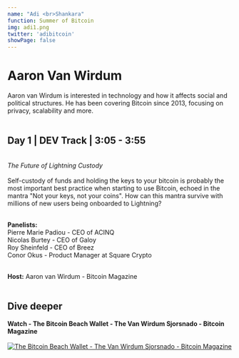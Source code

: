 ```yaml
---
name: "Adi <br>Shankara"
function: Summer of Bitcoin
img: adi1.png
twitter: 'adibitcoin'
showPage: false
---
```


# Aaron Van Wirdum
 
Aaron van Wirdum is interested in technology and how it affects social and political structures. He has been covering Bitcoin since 2013, focusing on privacy, scalability and more.
<br><br>

## Day 1 | DEV Track | 3:05 - 3:55
<br>
<i>The Future of Lightning Custody</i><br><br>
Self-custody of funds and holding the keys to your bitcoin is probably the most important best practice when starting to use Bitcoin, echoed in the mantra "Not your keys, not your coins". How can this mantra survive with millions of new users being onboarded to Lightning?<br><br>

<b>Panelists:</b><br>
Pierre Marie Padiou - CEO of ACINQ<br>
Nicolas Burtey - CEO of Galoy<br>
Roy Sheinfeld - CEO of Breez<br>
Conor Okus - Product Manager at Square Crypto<br><br>

<b>Host:</b> Aaron van Wirdum - Bitcoin Magazine<br><br>

## Dive deeper


<div class="grid grid-cols-2 gap-5">
<div class="p-3 my-2">

**Watch - The Bitcoin Beach Wallet - The Van Wirdum Sjorsnado - Bitcoin Magazine**  <br><br>
[![The Bitcoin Beach Wallet - The Van Wirdum Sjorsnado - Bitcoin Magazine](/2022/content/nicolas_bm.png)](https://www.youtube.com/watch?v=O_TmbV-sdkA/)
</div>

</div>

<br>




